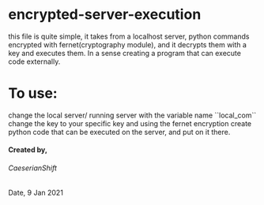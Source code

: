 # encrypted-server-execution
this file is quite simple, it takes from a localhost server, python commands encrypted with fernet(cryptography module), and it decrypts them with a key and executes them. In a sense creating a program that can execute code externally.

<h1>To use: </h1>    
change the local server/ running server with the variable name ``local_com``  
change the key to your specific key   
and using the fernet encryption create python code that can be executed on the server, and put on it there.    


<h4>Created by, </h4>        
<h6>CaeserianShift  </h6>             
Date, 9 Jan 2021      
